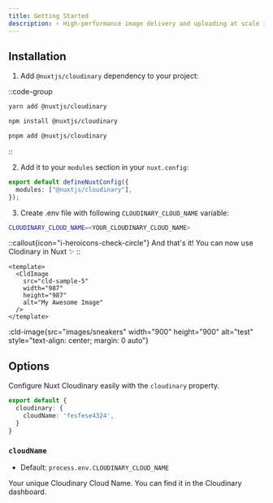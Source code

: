 ```yaml
---
title: Getting Started
description: ⚡️ High-performance image delivery and uploading at scale in Nuxt powered by Cloudinary.
---
```


## Installation

1. Add `@nuxtjs/cloudinary` dependency to your project:

::code-group

```bash [Yarn]
yarn add @nuxtjs/cloudinary
```

```bash [NPM]
npm install @nuxtjs/cloudinary
```

```bash [PNPM]
pnpm add @nuxtjs/cloudinary
```

::

2. Add it to your `modules` section in your `nuxt.config`:

```ts
export default defineNuxtConfig({
  modules: ["@nuxtjs/cloudinary"],
});
```

3. Create .env file with following `CLOUDINARY_CLOUD_NAME` variable:

```bash
CLOUDINARY_CLOUD_NAME=<YOUR_CLOUDINARY_CLOUD_NAME>
```

::callout{icon="i-heroicons-check-circle"}
And that's it! You can now use Clodinary in Nuxt ✨
::

```vue
<template>
  <CldImage
    src="cld-sample-5"
    width="987"
    height="987"
    alt="My Awesome Image"
  />
</template>
```

:cld-image{src="images/sneakers" width="900" height="900" alt="test" style="text-align: center; margin: 0 auto"}

## Options

Configure Nuxt Cloudinary easily with the `cloudinary` property.

```ts [nuxt.config]
export default {
  cloudinary: {
    cloudName: 'fesfese4324',
  }
}
```

### `cloudName`

- Default: `process.env.CLOUDINARY_CLOUD_NAME`

Your unique Cloudinary Cloud Name. You can find it in the Cloudinary dashboard.

